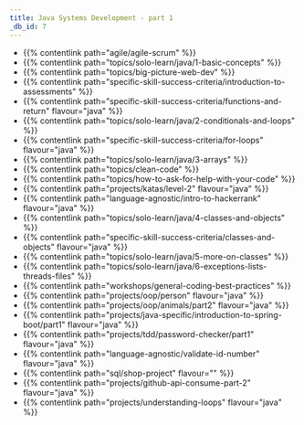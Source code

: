 ```yaml
---
title: Java Systems Development - part 1
_db_id: 7
---
```


- {{% contentlink path="agile/agile-scrum" %}}
- {{% contentlink path="topics/solo-learn/java/1-basic-concepts" %}}
- {{% contentlink path="topics/big-picture-web-dev" %}}
- {{% contentlink path="specific-skill-success-criteria/introduction-to-assessments" %}}
- {{% contentlink path="specific-skill-success-criteria/functions-and-return" flavour="java" %}}
- {{% contentlink path="topics/solo-learn/java/2-conditionals-and-loops" %}}
- {{% contentlink path="specific-skill-success-criteria/for-loops" flavour="java" %}}
- {{% contentlink path="topics/solo-learn/java/3-arrays" %}}
- {{% contentlink path="topics/clean-code" %}}
- {{% contentlink path="topics/how-to-ask-for-help-with-your-code" %}}
- {{% contentlink path="projects/katas/level-2" flavour="java" %}}
- {{% contentlink path="language-agnostic/intro-to-hackerrank" flavour="java" %}}
- {{% contentlink path="topics/solo-learn/java/4-classes-and-objects" %}}
- {{% contentlink path="specific-skill-success-criteria/classes-and-objects" flavour="java" %}}
- {{% contentlink path="topics/solo-learn/java/5-more-on-classes" %}}
- {{% contentlink path="topics/solo-learn/java/6-exceptions-lists-threads-files" %}}
- {{% contentlink path="workshops/general-coding-best-practices" %}}
- {{% contentlink path="projects/oop/person" flavour="java" %}}
- {{% contentlink path="projects/oop/animals/part2" flavour="java" %}}
- {{% contentlink path="projects/java-specific/introduction-to-spring-boot/part1" flavour="java" %}}
- {{% contentlink path="projects/tdd/password-checker/part1" flavour="java" %}}
- {{% contentlink path="language-agnostic/validate-id-number" flavour="java" %}}
- {{% contentlink path="sql/shop-project" flavour="" %}}
- {{% contentlink path="projects/github-api-consume-part-2" flavour="java" %}}
- {{% contentlink path="projects/understanding-loops" flavour="java" %}}
